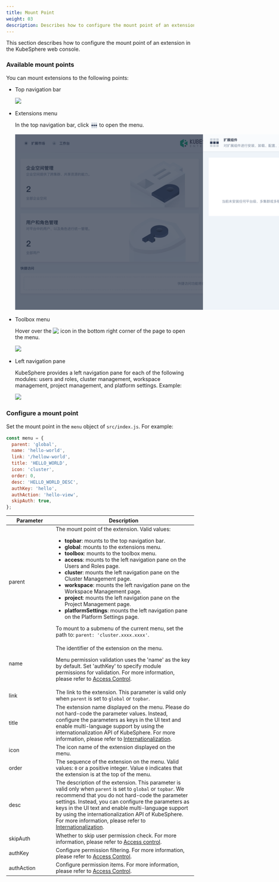 ```yaml
---
title: Mount Point
weight: 03
description: Describes how to configure the mount point of an extension in the KubeSphere web console.
---
```


This section describes how to configure the mount point of an extension in the KubeSphere web console.

### Available mount points

You can mount extensions to the following points:

* Top navigation bar

  <img src="./top-menu.png" style="max-width: 1000px; margin: 0px" />

* Extensions menu

  In the top navigation bar, click <img src="./grid.svg" style="max-width: 20px; margin: 0px; display: inline; vertical-align: top"> to open the menu.

  <img src="./platform-menu.png" style="max-width: 1000px; margin: 0px" />

* Toolbox menu

  Hover over the <img src="./hammer.svg" style="max-width: 20px; margin: 0px; display: inline; vertical-align: top" /> icon in the bottom right corner of the page to open the menu.

  <img src="./toolbox-menu.png" style="max-width: 1000px; margin: 0px" />

* Left navigation pane

  KubeSphere provides a left navigation pane for each of the following modules: users and roles, cluster management, workspace management, project management, and platform settings. Example:

  <img src="./navigation-menu.png" style="max-width: 1000px; margin: 0px" />

### Configure a mount point

Set the mount point in the `menu` object of `src/index.js`. For example:

```javascript
const menu = { 
  parent: 'global',
  name: 'hello-world',
  link: '/hellow-world',
  title: 'HELLO_WORLD',
  icon: 'cluster',
  order: 0,
  desc: 'HELLO_WORLD_DESC',
  authKey: 'hello',
  authAction: 'hello-view',
  skipAuth: true,
};
```

<table>
  <colsgroup>
    <col style="width: 25%;">
    <col style="width: 75%;">
  </colsgroup>
  <thead>
    <tr>
      <th>Parameter</th>
      <th>Description</th>
    </tr>
  <thead>
  <tbody>
    <tr>
      <td>parent</td>
      <td>The mount point of the extension. Valid values:
        <ul>
          <li><strong>topbar</strong>: mounts to the top navigation bar.</li>
          <li><strong>global</strong>: mounts to the extensions menu.</li>
          <li><strong>toolbox</strong>: mounts to the toolbox menu.</li>
          <li><strong>access</strong>: mounts to the left navigation pane on the Users and Roles page.</li>
          <li><strong>cluster</strong>: mounts the left navigation pane on the Cluster Management page.</li>
          <li><strong>workspace</strong>: mounts the left navigation pane on the Workspace Management page.</li>
          <li><strong>project</strong>: mounts the left navigation pane on the Project Management page.</li>
          <li><strong>platformSettings</strong>: mounts the left navigation pane on the Platform Settings page.</li>
        </ul>
          To mount to a submenu of the current menu, set the path to: <code>parent: 'cluster.xxxx.xxxx'</code>.
      </td>
    </tr>
    <tr>
      <td>name</td>
      <td>
      <p>The identifier of the extension on the menu.</p>
      <p>Menu permission validation uses the 'name' as the key by default. Set 'authKey' to specify module permissions for validation. For more information, please refer to <a href="../access-control">Access Control</a>.</p>
</td>
    </tr>
    <tr>
      <td>link</td><td>The link to the extension. This parameter is valid only when <code>parent</code> is set to <code>global</code> or <code>topbar</code>.</td>
    </tr>
    <tr>
      <td>title</td><td>The extension name displayed on the menu. Please do not hard-code the parameter values. Instead, configure the parameters as keys in the UI text and enable multi-language support by using the internationalization API of KubeSphere. For more information, please refer to <a href="../internationalization">Internationalization</a>.</td>
    </tr>
    <tr>
      <td>icon</td><td>The icon name of the extension displayed on the menu. </td>
    </tr>
    <tr>
      <td>order</td><td>The sequence of the extension on the menu. Valid values: <code>0</code> or a positive integer. Value <code>0</code> indicates that the extension is at the top of the menu.</td>
    </tr>
    <tr>
      <td>desc</td><td>The description of the extension. This parameter is valid only when <code>parent</code> is set to <code>global</code> or <code>topbar</code>. We recommend that you do not hard-code the parameter settings. Instead, you can configure the parameters as keys in the UI text and enable multi-language support by using the internationalization API of KubeSphere. For more information, please refer to <a href="../internationalization">Internationalization</a>.</td>
    </tr>
    <tr>
      <td>skipAuth</td><td>Whether to skip user permission check. For more information, please refer to <a href="../access-control">Access control</a>.</td>
    </tr>
    <tr>
  <td>authKey</td><td>Configure permission filtering. For more information, please refer to <a href="../access-control">Access Control</a>.</td>
</tr>
<tr>
  <td>authAction</td><td>Configure permission items. For more information, please refer to <a href="../access-control">Access Control</a>.</td>
</tr>
  </tbody>
</table>

